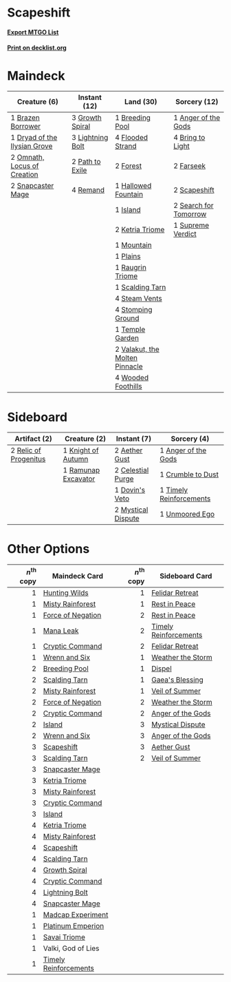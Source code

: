 # Scapeshift

#### [Export MTGO List](../collection/Scapeshift/Scapeshift.txt)
#### [Print on decklist.org](http://decklist.org/?deckmain=1%09Anger%20of%20the%20Gods%0A1%09Brazen%20Borrower%0A1%09Breeding%20Pool%0A4%09Bring%20to%20Light%0A1%09Dryad%20of%20the%20Ilysian%20Grove%0A2%09Farseek%0A4%09Flooded%20Strand%0A2%09Forest%0A3%09Growth%20Spiral%0A1%09Hallowed%20Fountain%0A1%09Island%0A2%09Ketria%20Triome%0A3%09Lightning%20Bolt%0A1%09Mountain%0A2%09Omnath,%20Locus%20of%20Creation%0A2%09Path%20to%20Exile%0A1%09Plains%0A1%09Raugrin%20Triome%0A4%09Remand%0A1%09Scalding%20Tarn%0A2%09Scapeshift%0A2%09Search%20for%20Tomorrow%0A2%09Snapcaster%20Mage%0A4%09Steam%20Vents%0A4%09Stomping%20Ground%0A1%09Supreme%20Verdict%0A1%09Temple%20Garden%0A2%09Valakut,%20the%20Molten%20Pinnacle%0A4%09Wooded%20Foothills&deckside=2%09Aether%20Gust%0A1%09Anger%20of%20the%20Gods%0A2%09Celestial%20Purge%0A1%09Crumble%20to%20Dust%0A1%09Dovin's%20Veto%0A1%09Knight%20of%20Autumn%0A2%09Mystical%20Dispute%0A1%09Ramunap%20Excavator%0A2%09Relic%20of%20Progenitus%0A1%09Timely%20Reinforcements%0A1%09Unmoored%20Ego)
# Maindeck

|                                             Creature (6)                                              |                                       Instant (12)                                       |                                                Land (30)                                                |                                          Sorcery (12)                                          |
|-------------------------------------------------------------------------------------------------------|------------------------------------------------------------------------------------------|---------------------------------------------------------------------------------------------------------|------------------------------------------------------------------------------------------------|
|1 [Brazen Borrower](http://gatherer.wizards.com/Pages/Card/Details.aspx?multiverseid=473001)           |3 [Growth Spiral](http://gatherer.wizards.com/Pages/Card/Details.aspx?multiverseid=457322)|1 [Breeding Pool](http://gatherer.wizards.com/Pages/Card/Details.aspx?multiverseid=97088)                |1 [Anger of the Gods](http://gatherer.wizards.com/Pages/Card/Details.aspx?multiverseid=438682)  |
|1 [Dryad of the Ilysian Grove](http://gatherer.wizards.com/Pages/Card/Details.aspx?multiverseid=476420)|3 [Lightning Bolt](http://gatherer.wizards.com/Pages/Card/Details.aspx?multiverseid=806)  |4 [Flooded Strand](http://gatherer.wizards.com/Pages/Card/Details.aspx?multiverseid=405098)              |4 [Bring to Light](http://gatherer.wizards.com/Pages/Card/Details.aspx?multiverseid=401831)     |
|2 [Omnath, Locus of Creation](http://gatherer.wizards.com/Pages/Card/Details.aspx?multiverseid=491883) |2 [Path to Exile](http://gatherer.wizards.com/Pages/Card/Details.aspx?multiverseid=220511)|2 [Forest](http://gatherer.wizards.com/Pages/Card/Details.aspx?multiverseid=439860)                      |2 [Farseek](http://gatherer.wizards.com/Pages/Card/Details.aspx?multiverseid=420766)            |
|2 [Snapcaster Mage](http://gatherer.wizards.com/Pages/Card/Details.aspx?multiverseid=227676)           |4 [Remand](http://gatherer.wizards.com/Pages/Card/Details.aspx?multiverseid=380255)       |1 [Hallowed Fountain](http://gatherer.wizards.com/Pages/Card/Details.aspx?multiverseid=97071)            |2 [Scapeshift](http://gatherer.wizards.com/Pages/Card/Details.aspx?multiverseid=447337)         |
|                                                                                                       |                                                                                          |1 [Island](http://gatherer.wizards.com/Pages/Card/Details.aspx?multiverseid=439857)                      |2 [Search for Tomorrow](http://gatherer.wizards.com/Pages/Card/Details.aspx?multiverseid=205408)|
|                                                                                                       |                                                                                          |2 [Ketria Triome](http://gatherer.wizards.com/Pages/Card/Details.aspx?multiverseid=479770)               |1 [Supreme Verdict](http://gatherer.wizards.com/Pages/Card/Details.aspx?multiverseid=438776)    |
|                                                                                                       |                                                                                          |1 [Mountain](http://gatherer.wizards.com/Pages/Card/Details.aspx?multiverseid=439859)                    |                                                                                                |
|                                                                                                       |                                                                                          |1 [Plains](http://gatherer.wizards.com/Pages/Card/Details.aspx?multiverseid=439856)                      |                                                                                                |
|                                                                                                       |                                                                                          |1 [Raugrin Triome](http://gatherer.wizards.com/Pages/Card/Details.aspx?multiverseid=479771)              |                                                                                                |
|                                                                                                       |                                                                                          |1 [Scalding Tarn](http://gatherer.wizards.com/Pages/Card/Details.aspx?multiverseid=405107)               |                                                                                                |
|                                                                                                       |                                                                                          |4 [Steam Vents](http://gatherer.wizards.com/Pages/Card/Details.aspx?multiverseid=405109)                 |                                                                                                |
|                                                                                                       |                                                                                          |4 [Stomping Ground](http://gatherer.wizards.com/Pages/Card/Details.aspx?multiverseid=405110)             |                                                                                                |
|                                                                                                       |                                                                                          |1 [Temple Garden](http://gatherer.wizards.com/Pages/Card/Details.aspx?multiverseid=405112)               |                                                                                                |
|                                                                                                       |                                                                                          |2 [Valakut, the Molten Pinnacle](http://gatherer.wizards.com/Pages/Card/Details.aspx?multiverseid=190400)|                                                                                                |
|                                                                                                       |                                                                                          |4 [Wooded Foothills](http://gatherer.wizards.com/Pages/Card/Details.aspx?multiverseid=405116)            |                                                                                                |


# Sideboard

|                                          Artifact (2)                                          |                                         Creature (2)                                         |                                         Instant (7)                                         |                                           Sorcery (4)                                            |
|------------------------------------------------------------------------------------------------|----------------------------------------------------------------------------------------------|---------------------------------------------------------------------------------------------|--------------------------------------------------------------------------------------------------|
|2 [Relic of Progenitus](http://gatherer.wizards.com/Pages/Card/Details.aspx?multiverseid=174824)|1 [Knight of Autumn](http://gatherer.wizards.com/Pages/Card/Details.aspx?multiverseid=452933) |2 [Aether Gust](http://gatherer.wizards.com/Pages/Card/Details.aspx?multiverseid=466796)     |1 [Anger of the Gods](http://gatherer.wizards.com/Pages/Card/Details.aspx?multiverseid=438682)    |
|                                                                                                |1 [Ramunap Excavator](http://gatherer.wizards.com/Pages/Card/Details.aspx?multiverseid=430818)|2 [Celestial Purge](http://gatherer.wizards.com/Pages/Card/Details.aspx?multiverseid=183055) |1 [Crumble to Dust](http://gatherer.wizards.com/Pages/Card/Details.aspx?multiverseid=401850)      |
|                                                                                                |                                                                                              |1 [Dovin's Veto](http://gatherer.wizards.com/Pages/Card/Details.aspx?multiverseid=461120)    |1 [Timely Reinforcements](http://gatherer.wizards.com/Pages/Card/Details.aspx?multiverseid=220074)|
|                                                                                                |                                                                                              |2 [Mystical Dispute](http://gatherer.wizards.com/Pages/Card/Details.aspx?multiverseid=473020)|1 [Unmoored Ego](http://gatherer.wizards.com/Pages/Card/Details.aspx?multiverseid=452962)         |


# Other Options

|*n*<sup>th</sup> copy|                                         Maindeck Card                                          |*n*<sup>th</sup> copy|                                         Sideboard Card                                         |
|--------------------:|------------------------------------------------------------------------------------------------|--------------------:|------------------------------------------------------------------------------------------------|
|                    1|[Hunting Wilds](http://gatherer.wizards.com/Pages/Card/Details.aspx?multiverseid=451107)        |                    1|[Felidar Retreat](http://gatherer.wizards.com/Pages/Card/Details.aspx?multiverseid=491638)      |
|                    1|[Misty Rainforest](http://gatherer.wizards.com/Pages/Card/Details.aspx?multiverseid=405102)     |                    1|[Rest in Peace](http://gatherer.wizards.com/Pages/Card/Details.aspx?multiverseid=442021)        |
|                    1|[Force of Negation](http://gatherer.wizards.com/Pages/Card/Details.aspx?multiverseid=464001)    |                    2|[Rest in Peace](http://gatherer.wizards.com/Pages/Card/Details.aspx?multiverseid=442021)        |
|                    1|[Mana Leak](http://gatherer.wizards.com/Pages/Card/Details.aspx?multiverseid=45242)             |                    2|[Timely Reinforcements](http://gatherer.wizards.com/Pages/Card/Details.aspx?multiverseid=220074)|
|                    1|[Cryptic Command](http://gatherer.wizards.com/Pages/Card/Details.aspx?multiverseid=438614)      |                    2|[Felidar Retreat](http://gatherer.wizards.com/Pages/Card/Details.aspx?multiverseid=491638)      |
|                    1|[Wrenn and Six](http://gatherer.wizards.com/Pages/Card/Details.aspx?multiverseid=464166)        |                    1|[Weather the Storm](http://gatherer.wizards.com/Pages/Card/Details.aspx?multiverseid=464140)    |
|                    2|[Breeding Pool](http://gatherer.wizards.com/Pages/Card/Details.aspx?multiverseid=97088)         |                    1|[Dispel](http://gatherer.wizards.com/Pages/Card/Details.aspx?multiverseid=401858)               |
|                    2|[Scalding Tarn](http://gatherer.wizards.com/Pages/Card/Details.aspx?multiverseid=405107)        |                    1|[Gaea's Blessing](http://gatherer.wizards.com/Pages/Card/Details.aspx?multiverseid=417433)      |
|                    2|[Misty Rainforest](http://gatherer.wizards.com/Pages/Card/Details.aspx?multiverseid=405102)     |                    1|[Veil of Summer](http://gatherer.wizards.com/Pages/Card/Details.aspx?multiverseid=466952)       |
|                    2|[Force of Negation](http://gatherer.wizards.com/Pages/Card/Details.aspx?multiverseid=464001)    |                    2|[Weather the Storm](http://gatherer.wizards.com/Pages/Card/Details.aspx?multiverseid=464140)    |
|                    2|[Cryptic Command](http://gatherer.wizards.com/Pages/Card/Details.aspx?multiverseid=438614)      |                    2|[Anger of the Gods](http://gatherer.wizards.com/Pages/Card/Details.aspx?multiverseid=438682)    |
|                    2|[Island](http://gatherer.wizards.com/Pages/Card/Details.aspx?multiverseid=439857)               |                    3|[Mystical Dispute](http://gatherer.wizards.com/Pages/Card/Details.aspx?multiverseid=473020)     |
|                    2|[Wrenn and Six](http://gatherer.wizards.com/Pages/Card/Details.aspx?multiverseid=464166)        |                    3|[Anger of the Gods](http://gatherer.wizards.com/Pages/Card/Details.aspx?multiverseid=438682)    |
|                    3|[Scapeshift](http://gatherer.wizards.com/Pages/Card/Details.aspx?multiverseid=447337)           |                    3|[Aether Gust](http://gatherer.wizards.com/Pages/Card/Details.aspx?multiverseid=466796)          |
|                    3|[Scalding Tarn](http://gatherer.wizards.com/Pages/Card/Details.aspx?multiverseid=405107)        |                    2|[Veil of Summer](http://gatherer.wizards.com/Pages/Card/Details.aspx?multiverseid=466952)       |
|                    3|[Snapcaster Mage](http://gatherer.wizards.com/Pages/Card/Details.aspx?multiverseid=227676)      |                     |                                                                                                |
|                    3|[Ketria Triome](http://gatherer.wizards.com/Pages/Card/Details.aspx?multiverseid=479770)        |                     |                                                                                                |
|                    3|[Misty Rainforest](http://gatherer.wizards.com/Pages/Card/Details.aspx?multiverseid=405102)     |                     |                                                                                                |
|                    3|[Cryptic Command](http://gatherer.wizards.com/Pages/Card/Details.aspx?multiverseid=438614)      |                     |                                                                                                |
|                    3|[Island](http://gatherer.wizards.com/Pages/Card/Details.aspx?multiverseid=439857)               |                     |                                                                                                |
|                    4|[Ketria Triome](http://gatherer.wizards.com/Pages/Card/Details.aspx?multiverseid=479770)        |                     |                                                                                                |
|                    4|[Misty Rainforest](http://gatherer.wizards.com/Pages/Card/Details.aspx?multiverseid=405102)     |                     |                                                                                                |
|                    4|[Scapeshift](http://gatherer.wizards.com/Pages/Card/Details.aspx?multiverseid=447337)           |                     |                                                                                                |
|                    4|[Scalding Tarn](http://gatherer.wizards.com/Pages/Card/Details.aspx?multiverseid=405107)        |                     |                                                                                                |
|                    4|[Growth Spiral](http://gatherer.wizards.com/Pages/Card/Details.aspx?multiverseid=457322)        |                     |                                                                                                |
|                    4|[Cryptic Command](http://gatherer.wizards.com/Pages/Card/Details.aspx?multiverseid=438614)      |                     |                                                                                                |
|                    4|[Lightning Bolt](http://gatherer.wizards.com/Pages/Card/Details.aspx?multiverseid=806)          |                     |                                                                                                |
|                    4|[Snapcaster Mage](http://gatherer.wizards.com/Pages/Card/Details.aspx?multiverseid=227676)      |                     |                                                                                                |
|                    1|[Madcap Experiment](http://gatherer.wizards.com/Pages/Card/Details.aspx?multiverseid=417695)    |                     |                                                                                                |
|                    1|[Platinum Emperion](http://gatherer.wizards.com/Pages/Card/Details.aspx?multiverseid=457134)    |                     |                                                                                                |
|                    1|[Savai Triome](http://gatherer.wizards.com/Pages/Card/Details.aspx?multiverseid=479773)         |                     |                                                                                                |
|                    1|Valki, God of Lies                                                                              |                     |                                                                                                |
|                    1|[Timely Reinforcements](http://gatherer.wizards.com/Pages/Card/Details.aspx?multiverseid=220074)|                     |                                                                                                |

